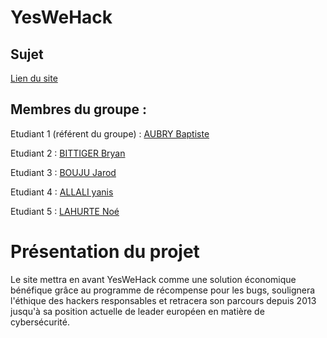 ﻿# YesWeHack
## Sujet
[Lien du site](https://bbittige-iut90.github.io/SAES1-0506_YesWeHack/)

## Membres du groupe :
Etudiant 1 (référent du groupe) : [AUBRY Baptiste](mailto:batiste.aubry@edu.univ-fcomte.fr?subject=SAE_1_05_06)

Etudiant 2 : [BITTIGER Bryan](mailto:bryan.bittiger@edu.univ-fcomte.fr?subject=SAE_1_05_06)

Etudiant 3 : [BOUJU Jarod](mailto:jarod.bouju@edu.univ-fcomte.fr?subject=SAE_1_05_06)

Etudiant 4 :  [ALLALI yanis](mailto:yanis.allali@edu.univ-fcomte.fr?subject=SAE_1_05_06)

Etudiant 5 : [LAHURTE Noé](mailto:noe.lahurte@edu.univ-fcomte.fr?subject=SAE_1_05_06)

# Présentation du projet

Le site mettra en avant YesWeHack comme une solution économique bénéfique grâce au programme de récompense pour les bugs, soulignera l'éthique des hackers responsables et retracera son parcours depuis 2013 jusqu'à sa position actuelle de leader européen en matière de cybersécurité.
